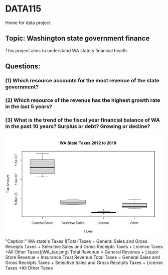 # DATA115
Home for data project
## Topic: Washington state government finance

This project aims to understand WA state's financial health.

## Questions:
### (1) Which resource accounts for the most revenue of the state government?
### (2) Which resource of the revenue has the highest growth rate in the last 5 years?
### (3) What is the trend of the fiscal year financial balance of WA in the past 10 years? Surplus or debt? Growing or decline?

<img src="WA_tax.png">
"Caption:" WA state's Taxes 
![Total Taxes = General Sales and Gross Receipts Taxes + Selective Sales and Gross Receipts Taxes + License Taxes +All Other Taxes](WA_tax.png)
Total Revenue = General Revenue + Liquor Store Revenue + Insurance Trust Revenue
Total Taxes = General Sales and Gross Receipts Taxes + Selective Sales and Gross Receipts Taxes + License Taxes +All Other Taxes
